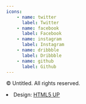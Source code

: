 ```yaml
---
icons: 
    - name: twitter
      label: Twitter
    - name: facebook
      label: Facebook
    - name: instagram
      label: Instagram
    - name: dribbble
      label: Dribbble
    - name: github
      label: Github
---
```

&copy; Untitled. All rights reserved.</li><li>Design: <a href="http://html5up.net">HTML5 UP</a>